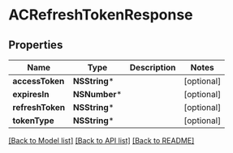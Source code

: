 # ACRefreshTokenResponse

## Properties
Name | Type | Description | Notes
------------ | ------------- | ------------- | -------------
**accessToken** | **NSString*** |  | [optional] 
**expiresIn** | **NSNumber*** |  | [optional] 
**refreshToken** | **NSString*** |  | [optional] 
**tokenType** | **NSString*** |  | [optional] 

[[Back to Model list]](../README.md#documentation-for-models) [[Back to API list]](../README.md#documentation-for-api-endpoints) [[Back to README]](../README.md)


